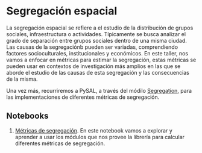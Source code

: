 # Segregación espacial 

La segregación espacial se refiere a el estudio de la distribución de grupos sociales, infraestructura o actividades. Típicamente se busca analizar el grado de separación entre grupos sociales dentro de una misma ciudad. Las causas de la segregaciónb pueden ser variadas, comprendiendo factores socioculturales, institucionales y económicos. En este taller, nos vamos a enfocar en métricas para estimar la segregación, estas métricas se pueden usar en contextos de investigación más amplios en las que se aborde el estudio de las causas de esta segregación y las consecuencias de la misma.

Una vez más, recurriremos a PySAL, a través del módilo [Segregation](https://github.com/pysal/segregation), para las implementaciones de diferentes métricas de segregación. 

## Notebooks

1. [Métricas de segregación](./metricas.html). En este notebook vamos a explorar y aprender a usar los módulos que nos provee la librería para calcular diferentes métricas de segregación.  
<!-- 2. [Pruebas de hipótesis](./espaciales.html). ¿La segregación que estamos observando es significativa o es un artefacto de la distribución de la población? -->
